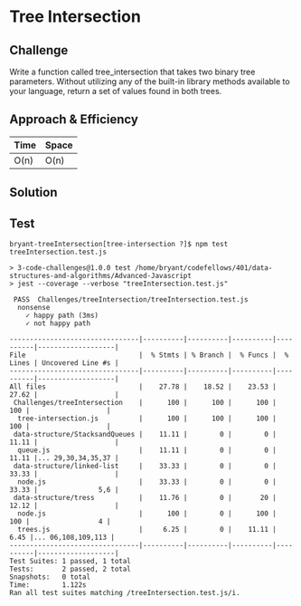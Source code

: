# Tree Intersection

## Challenge
Write a function called tree_intersection that takes two binary tree parameters.
Without utilizing any of the built-in library methods available to your language, return a set of values found in both trees.

## Approach & Efficiency
| Time | Space |
| :----------- | :----------- |
| O(n) | O(n) |

## Solution

## Test

```
bryant-treeIntersection[tree-intersection ?]$ npm test treeIntersection.test.js

> 3-code-challenges@1.0.0 test /home/bryant/codefellows/401/data-structures-and-algorithms/Advanced-Javascript
> jest --coverage --verbose "treeIntersection.test.js"

 PASS  Challenges/treeIntersection/treeIntersection.test.js
  nonsense
    ✓ happy path (3ms)
    ✓ not happy path

--------------------------------|----------|----------|----------|----------|-------------------|
File                            |  % Stmts | % Branch |  % Funcs |  % Lines | Uncovered Line #s |
--------------------------------|----------|----------|----------|----------|-------------------|
All files                       |    27.78 |    18.52 |    23.53 |    27.62 |                   |
 Challenges/treeIntersection    |      100 |      100 |      100 |      100 |                   |
  tree-intersection.js          |      100 |      100 |      100 |      100 |                   |
 data-structure/StacksandQueues |    11.11 |        0 |        0 |    11.11 |                   |
  queue.js                      |    11.11 |        0 |        0 |    11.11 |... 29,30,34,35,37 |
 data-structure/linked-list     |    33.33 |        0 |        0 |    33.33 |                   |
  node.js                       |    33.33 |        0 |        0 |    33.33 |               5,6 |
 data-structure/tress           |    11.76 |        0 |       20 |    12.12 |                   |
  node.js                       |      100 |        0 |      100 |      100 |                 4 |
  trees.js                      |     6.25 |        0 |    11.11 |     6.45 |... 06,108,109,113 |
--------------------------------|----------|----------|----------|----------|-------------------|
Test Suites: 1 passed, 1 total
Tests:       2 passed, 2 total
Snapshots:   0 total
Time:        1.122s
Ran all test suites matching /treeIntersection.test.js/i.
```